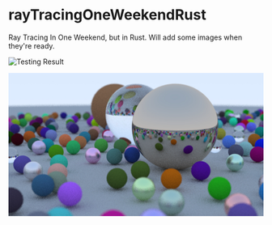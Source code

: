 # rayTracingOneWeekendRust
Ray Tracing In One Weekend, but in Rust. Will add some images when they're ready.

![Testing Result](https://github.com/krmckone/rayTracingOneWeekendRust/actions/workflows/rust.yml/badge.svg)

![Sample 10 image](renders/sample_10.jpg)